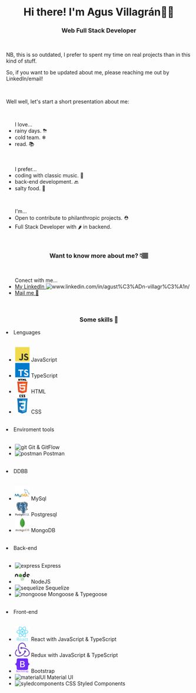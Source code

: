 <h1 align="center">Hi there! I'm Agus Villagrán👋🏽</h1>
<h3 align="center";
  color: rgb(251, 255, 0);">Web Full Stack Developer</h3>
  <br>
<p>NB, this is so outdated, I prefer to spent my time on real projects than in this kind of stuff.</p>
<p>So, if you want to be updated about me, please reaching me out by LinkedIn/email!</p>
<br>
<p>Well well, let's start a short presentation about me:</p>
<br>
<ul >I love...
  <li >rainy days. ⛈</li>
  <li >cold team. ❄</li>
  <li >read. 📚</li>
</ul> 
<br>
<ul >I prefer...
  <li >coding with classic music. 🎻</li>
  <li >back-end development. 🔙</li>
  <li >salty food. 🍕</li>
</ul>
<br>
<ul >I'm...
  <li >Open to contribute to philanthropic projects. ⛑</li>
  <li >Full Stack Developer with 🌶 in backend.</li>
</ul>
<br>
<h3 align="center">Want to know more about me? 👇🏽</h3>
<br>
<ul> Conect with me... <in class=""></in>
<!--   <li ><a href="https://drive.google.com/file/d/1tfB4gQmv-b3fgCqXlRKgIkZHT6HoQcvP/view?usp=sharing">My foundations and experience 🖖🏽</a></li> -->
  <li ><a href="https://www.linkedin.com/in/agustinvillagran/" target="blank">My LinkedIn </a><img height=15 width=20 src="https://raw.githubusercontent.com/rahuldkjain/github-profile-readme-generator/master/src/images/icons/Social/linked-in-alt.svg" alt="www.linkedin.com/in/agust%C3%ADn-villagr%C3%A1n/"/></li>
  <li ><a href="mailto:magustin.villagran@gmail.com">Mail me 📩</a></li>
</ul>
<br>
<h3 align="center">Some skills 🚀</h3>
  <li >Lenguages</li>
    <br>
    <p>
      <ul>
        <li><img src="https://raw.githubusercontent.com/devicons/devicon/master/icons/javascript/javascript-original.svg" alt="javascript" width="40" height="40"/> JavaScript</li>
        <li><img src="https://raw.githubusercontent.com/devicons/devicon/master/icons/typescript/typescript-original.svg" alt="typescript" width="40" height="40"/> TypeScript </li>
        <li><img src="https://raw.githubusercontent.com/devicons/devicon/master/icons/html5/html5-original-wordmark.svg" alt="html5" width="40" height="40"/> HTML </li>
        <li><img src="https://raw.githubusercontent.com/devicons/devicon/master/icons/css3/css3-original-wordmark.svg" alt="css3" width="40" height="52"/> CSS </li>
      </ul>
    </p>
    <br>
  <li >Enviroment tools</li>
    <br>
    <p>
    <ul>
      <li><img src="https://www.vectorlogo.zone/logos/git-scm/git-scm-icon.svg" alt="git" width="40" height="40"/> Git & GitFlow</li>
      <li><img src="https://www.vectorlogo.zone/logos/getpostman/getpostman-icon.svg" alt="postman" width="40" height="40"/> Postman</li>
    </ul>
    </p>
    <br>
  <li >DDBB</li>
    <br>
    <p>
      <ul>
      <li><img src="https://raw.githubusercontent.com/devicons/devicon/master/icons/mysql/mysql-original-wordmark.svg" alt="mysql" width="40" height="40"/> MySql</li>
      <li><img src="https://raw.githubusercontent.com/devicons/devicon/master/icons/postgresql/postgresql-original-wordmark.svg" alt="postgresql" width="40" height="40"/> Postgresql </li>
      <li><img src="https://raw.githubusercontent.com/devicons/devicon/master/icons/mongodb/mongodb-original-wordmark.svg" alt="mongodb" width="40" height="40"/> MongoDB</li>
    </ul>
    </p>
    <br>
  <li >Back-end</li>
    <br>
    <p>
    <ul>
      <li><img src="https://e7.pngegg.com/pngimages/846/87/png-clipart-mean-solution-stack-express-js-node-js-javascript-github-text-trademark.png" alt="express" width="45" height="30"/> Express</li>
      <li><img src="https://raw.githubusercontent.com/devicons/devicon/master/icons/nodejs/nodejs-original-wordmark.svg" alt="nodejs" width="40" height="40"/> NodeJS</li>
      <li><img src="https://cdn.freebiesupply.com/logos/large/2x/sequelize-logo-png-transparent.png" alt="sequelize" width="40" height="40"/> Sequelize</li>
      <li><img src="https://avatars.githubusercontent.com/u/7552965?s=280&v=4" alt="mongoose" width="40" height="40"/> Mongoose & Typegoose</li>
      </ul>
    </p>
    <br>
  <li >Front-end</li>
    <br>
      <p>
      <ul>
        <li><img src="https://raw.githubusercontent.com/devicons/devicon/master/icons/react/react-original-wordmark.svg" alt="react" width="40" height="40"/> React with JavaScript & TypeScript</li>
        <li><img src="https://raw.githubusercontent.com/devicons/devicon/master/icons/redux/redux-original.svg" alt="redux" width="40" height="40"/> Redux with JavaScript & TypeScript</li>
        <li><img src="https://raw.githubusercontent.com/devicons/devicon/master/icons/bootstrap/bootstrap-plain-wordmark.svg" alt="bootstrap" width="40" height="40"/> Bootstrap</li>
        <li><img src="https://img.icons8.com/color/480/material-ui.png" alt="materialUI" width="40" height="40"/> Material UI</li>
        <li><img src="https://miro.medium.com/max/318/1*7jRD5QhgARucFKvRHFxpOg.png" alt="syledcomponents" width="40" height="30"/> CSS Styled Components</li>
      </ul>
      </p>
    <br>
</ul>
              
